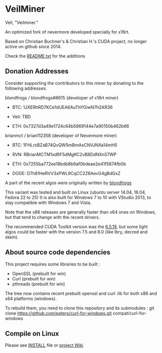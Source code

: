# VeilMiner

Veil, "Veilminer."

An optimized fork of nevermore developed specially for x16rt.

Based on Christian Buchner's &amp; Christian H.'s CUDA project, no longer active on github since 2014.

Check the [README.txt](README.txt) for the additions


## Donation Addresses

Consider supporting the contributors to this miner by donating to the following addresses:

blondfrogs / blondfrogs#8615 (developer of x16rt miner)

- BTC: 1JXERhRD7KCe1dUEA6AuThYGiwN7h2AR36

- Veil: TBD

- ETH: 0x7327d3a49e1724c64b5969144e7a90150b462b66

brianmct / brian112358 (developer of Nevermore miner)

- BTC: 1FHLroBZaB74QvQW5mBmAxCNVJNXa14mH5

- RVN: RBrianMCTM1xdRF5dMgKC2vB8DdNXn57WP

- ETH: 0x7255ba772ee18bdb8b9af0bdeae2e41f5874fb0b

- DOGE: D7h81HeRVV3xPWL9CqCC2Z6AevG4gBdGxZ

A part of the recent algos were originally written by [blondfrogs](https://github.com/blondfrogs)

This variant was tested and built on Linux (ubuntu server 14.04, 16.04, Fedora 22 to 25)
It is also built for Windows 7 to 10 with VStudio 2013, to stay compatible with Windows 7 and Vista.

Note that the x86 releases are generally faster than x64 ones on Windows, but that tend to change with the recent drivers.

The recommended CUDA Toolkit version was the [6.5.19](http://developer.download.nvidia.com/compute/cuda/6_5/rel/installers/cuda_6.5.19_windows_general_64.exe), but some light algos could be faster with the version 7.5 and 8.0 (like lbry, decred and skein).

About source code dependencies
------------------------------

This project requires some libraries to be built :

- OpenSSL (prebuilt for win)
- Curl (prebuilt for win)
- pthreads (prebuilt for win)

The tree now contains recent prebuilt openssl and curl .lib for both x86 and x64 platforms (windows).

To rebuild them, you need to clone this repository and its submodules :
    git clone https://github.com/peters/curl-for-windows.git compat/curl-for-windows


Compile on Linux
----------------

Please see [INSTALL](https://github.com/tpruvot/ccminer/blob/linux/INSTALL) file or [project Wiki](https://github.com/tpruvot/ccminer/wiki/Compatibility)
